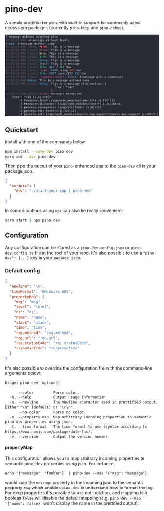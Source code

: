 # pino-dev

A simple prettifier for `pino` with built-in support for commonly used ecosystem packages (currently `pino-http` and `pino-debug`).

![Screenshot](https://github.com/dnjstrom/pino-dev/blob/main/screenshot.png?raw=true)

## Quickstart

Install with one of the commands below
```bash
npm install --save-dev pino-dev
yarn add --dev pino-dev
```

Then pipe the output of your `pino`-enhanced app to the `pino-dev` cli in your package.json.
```json
{
  "scripts": {
    "dev": "./start-your-app | pino-dev"  
  } 
}
```

In some situations using `npx` can also be really convenient:

```bash
yarn start | npx pino-dev
``` 

## Configuration

Any configuration can be stored as a `pino-dev.config.json` or `pino-dev.config.js` file at the root of your repo. It's also possible to use a `"pino-dev": {...}` key in your `package.json`.

### Default config
```json
{
  "newline": "\n",
  "timeFormat": "HH:mm:ss.SSS",
  "propertyMap": {
    "msg": "msg",
    "level": "level",
    "ns": "ns",
    "name": "name",
    "stack": "stack",
    "time": "time",
    "req.method": "req.method",
    "req.url": "req.url",
    "res.statusCode": "res.statusCode",
    "responseTime": "responseTime"
  }
}
```

It's also possible to override the configuration file with the command-line arguments below:

```
Usage: pino dev [options] 

      --color         Force color.
  -h, --help          Output usage information
  -n, --newline       The newline character used in prettified output. Either "\n" (default) or "\r\n".
      --no-color      Force no color.
  -m, --property-map  Map arbitrary incoming properties to semantic pino-dev properties using json.
  -t, --time-format   The time format to use (syntax according to https://www.npmjs.com/package/date-fns).
  -v, --version       Output the version number
```

#### propertyMap

This configuration allows you to map arbitrary incoming properties to semantic pino-dev properties using json. For instance,

```echo '{"message": "foobar"}' | pino-dev --map '{"msg": "message"}'```

would map the `message` property in the incoming json to the semantic property `msg` which enables `pino-dev` to understand how to format the log. For deep properties it's possible to use dot-notation, and mapping to a boolean `false` will disable the default mapping (e.g. `pino-dev --map '{"name": false}'` won't display the name in the prettified output).

 